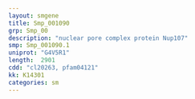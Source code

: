 ```yaml
---
layout: smgene
title: Smp_001090
grp: Smp_00
description: "nuclear pore complex protein Nup107"
smp: Smp_001090.1
uniprot: "G4V5R1"
length:  2901
cdd: "cl20263, pfam04121"
kk: K14301
categories: sm
---
```

